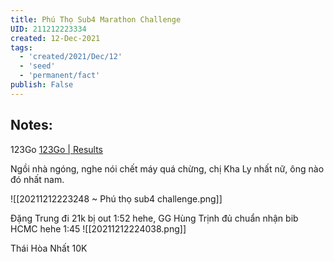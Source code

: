 ```yaml
---
title: Phú Thọ Sub4 Marathon Challenge
UID: 211212223334
created: 12-Dec-2021
tags:
  - 'created/2021/Dec/12'
  - 'seed'
  - 'permanent/fact'
publish: False
---
```

## Notes:

123Go [123Go | Results](https://livescore.123go.vn/2021-ptrsub4marathonchallengev3)

Ngồi nhà ngóng, nghe nói chết máy quá chừng, chị Kha Ly nhất nữ, ông nào đó nhất nam.

![[20211212223248 ~ Phú thọ sub4 challenge.png]]

Đặng Trung đi 21k bị out 1:52 hehe, GG Hùng Trịnh đủ chuẩn nhận bib HCMC hehe 1:45
![[20211212224038.png]]

Thái Hòa Nhất 10K


